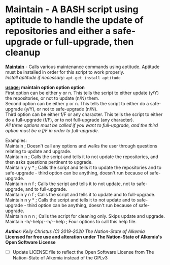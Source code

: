 # Maintain - A BASH script using aptitude to handle the update of repositories and either a safe-upgrade or full-upgrade, then cleanup

__<ins>Maintain</ins>__ - Calls various maintenance commands using aptitude. Aptitude must be installed in order for this script to work properly.<br />
*Install aptitude if necessary:* `apt-get install aptitude`

__<ins>usage:</ins> maintain option option option__<br />
First option can be either y or n. This tells the script to either update (y/Y) the repositories, or not to update (n/N) them.<br />
Second option can be either y or n. This tells the script to either do a safe-upgrade (y/Y), or not to safe-upgrade (n/N).<br />
Third option can be either f/F or any character. This tells the script to either do a full-upgrade (f/F), or to not full-upgrade (any character).<br />
*All three options must be called if you want to full-upgrade, and the third option must be a f/F in order to full-upgrade.*<br />

Examples:<br />
Maintain ; Doesn't call any options and walks the user through questions relating to update and upgrade.<br />
Maintain n ; Calls the script and tells it to not update the repositories, and then asks questions pertinent to upgrade.<br />
Maintain y y * ; Calls the script and tells it to update the repositories and to safe-upgrade - third option can be anything, doesn't run because of safe-upgrade.<br />
Maintain n n f ; Calls the script and tells it to not update, not to safe-upgrade, and to full-upgrade.<br />
Maintain y n f ; Calls the script and tells it to update and to full-upgrade.<br />
Maintain n y * ; Calls the script and tells it to not update and to safe-upgrade - third option can be anything, doesn't run because of safe-upgrade.<br />
Maintain n n n ; Calls the script for cleaning only. Skips update and upgrade.<br />
Maintain -h/-help/--h/--help ; Four options to call this help file.

*__Author:__ Kelly Christus (C) 2019-2020 The Nation-State of Alkemia*<br />
__Licensed for free use and alteration under The Nation-State of Alkemia's Open Software License__

- [ ] Update LICENSE file to reflect the Open Software License from The Nation-State of Alkemia instead of the GPLv3
